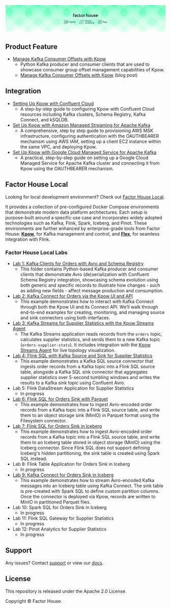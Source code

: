 ![factorhouse](./images/factorhouse.jfif)

## Product Feature

- [Manage Kafka Consumer Offsets with Kpow](./offset-management/)
  - Python Kafka producer and consumer clients that are used to showcase consumer group offset management capabilities of Kpow.
  - [Manage Kafka Consumer Offsets with Kpow](https://factorhouse.io/blog/how-to/manage-kafka-consumer-offsets-with-kpow/) (blog post)

## Integration

- [Setting Up Kpow with Confluent Cloud](https://factorhouse.io/blog/how-to/set-up-kpow-with-confluent-cloud/)
  - A step-by-step guide to configuring Kpow with Confluent Cloud resources including Kafka clusters, Schema Registry, Kafka Connect, and kSQLDB.
- [Set Up Kpow with Amazon Managed Streaming for Apache Kafka](https://factorhouse.io/blog/how-to/set-up-kpow-with-aws/)
  - A comprehensive, step by step guide to provisioning AWS MSK infrastructure, configuring authentication with the OAUTHBEARER mechanism using AWS IAM, setting up a client EC2 instance within the same VPC, and deploying Kpow.
- [Set Up Kpow with Google Cloud Managed Service for Apache Kafka](https://factorhouse.io/blog/how-to/set-up-kpow-with-gcp/)
  - A practical, step-by-step guide on setting up a Google Cloud Managed Service for Apache Kafka cluster and connecting it from Kpow using the OAUTHBEARER mechanism.

## Factor House Local

Looking for local development environment? Check out [Factor House Local](https://github.com/factorhouse/factorhouse-local).

It provides a collection of pre-configured Docker Compose environments that demonstrate modern data platform architectures. Each setup is purpose-built around a specific use case and incorporates widely adopted technologies such as Kafka, Flink, Spark, Iceberg, and Pinot. These environments are further enhanced by enterprise-grade tools from Factor House: [**Kpow**](https://factorhouse.io/kpow), for Kafka management and control, and [**Flex**](https://factorhouse.io/flex/), for seamless integration with Flink.

### Factor House Local Labs

- [Lab 1: Kafka Clients for Orders with Avro and Schema Registry](./fh-local-kafka-clients-orders/)
  - This folder contains Python-based Kafka producer and consumer clients that demonstrate Avro (de)serialization with Confluent Schema Registry integration, showcasing schema evolution using both generic and specific records to illustrate how changes - such as adding new fields - affect message production and consumption.
- [Lab 2: Kafka Connect for Orders via the Kpow UI and API](./fh-local-kafka-connect-orders/)
  - This example demonstrates how to interact with Kafka Connect through both the Kpow UI and its Connect API. We’ll walk through end-to-end examples for creating, monitoring, and managing source and sink connectors using both interfaces.
- [Lab 3: Kafka Streams for Supplier Statistics with the Kpow Streams Agent](./fh-local-kafka-streams-stats/)
  - The Kafka Streams application reads records from the `orders` topic, calculates supplier statistics, and sends them to a new Kafka topic (`orders-supplier-stats`). It includes integration with the [Kpow Streams Agent](https://github.com/factorhouse/kpow-streams-agent) for live topology visualization.
- [Lab 4: Flink SQL with Kafka Source and Sink for Supplier Statistics](./fh-local-flink-sql-client-stats/)
  - This example demonstrates a Kafka SQL source connector that ingests order records from a Kafka topic into a Flink SQL source table, alongside a Kafka SQL sink connector that aggregates supplier statistics over 5-second tumbling windows and writes the results to a Kafka sink topic using Confluent Avro.
- Lab 5: Flink DataStream Application for Supplier Statistics
  - In progress
- [Lab 6: Flink SQL for Orders Sink with Parquet](./fh-local-flink-sql-orders-parquet/)
  - This example demonstrates how to ingest Avro-encoded order records from a Kafka topic into a Flink SQL source table, and write them to an object storage sink (MinIO) in Parquet format using the Filesystem connector.
- [Lab 7: Flink SQL for Orders Sink in Iceberg](./fh-local-flink-sql-orders-iceberg/)
  - This example demonstrates how to ingest Avro-encoded order records from a Kafka topic into a Flink SQL source table, and write them to an Iceberg table stored in object storage (MinIO) using the Iceberg connector. Since Flink SQL does not support defining Iceberg's hidden partitioning, the sink table is created using Spark SQL instead.
- Lab 8: Flink Table Application for Orders Sink in Iceberg
  - In progress
- [Lab 9: Kafka Connect for Orders Sink in Iceberg](./fh-local-kafka-connect-iceberg/)
  - This example demonstrates how to stream Avro-encoded Kafka messages into an Iceberg table using Kafka Connect. The sink table is pre-created with Spark SQL to define custom partition columns. Once the connector is deployed via Kpow, records are written to MinIO in partitioned Parquet files.
- Lab 10: Spark SQL for Orders Sink in Iceberg
  - In progress
- Lab 11: Flink SQL Gateway for Supplier Statistics
  - In progress
- Lab 12: Pinot Analytics for Supplier Statistics
  - In progress

## Support

Any issues? Contact [support](https://factorhouse.io/support/) or view our [docs](https://docs.factorhouse.io/).

## License

This repository is released under the Apache 2.0 License.

Copyright © Factor House.
